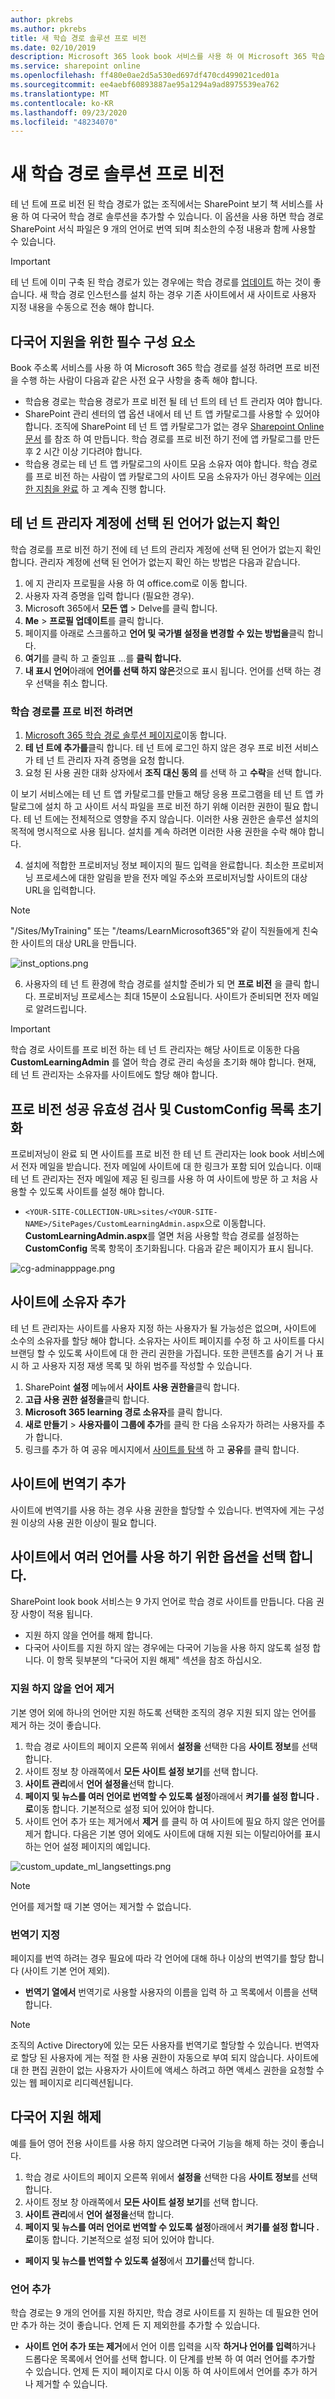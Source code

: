 ```yaml
---
author: pkrebs
ms.author: pkrebs
title: 새 학습 경로 솔루션 프로 비전
ms.date: 02/10/2019
description: Microsoft 365 look book 서비스를 사용 하 여 Microsoft 365 학습 경로 사이트 프로 비전
ms.service: sharepoint online
ms.openlocfilehash: ff480e0ae2d5a530ed697df470cd499021ced01a
ms.sourcegitcommit: ee4aebf60893887ae95a1294a9ad8975539ea762
ms.translationtype: MT
ms.contentlocale: ko-KR
ms.lasthandoff: 09/23/2020
ms.locfileid: "48234070"
---
```

# <a name="provision-a-new-learning-pathways-solution"></a>새 학습 경로 솔루션 프로 비전 
테 넌 트에 프로 비전 된 학습 경로가 없는 조직에서는 SharePoint 보기 책 서비스를 사용 하 여 다국어 학습 경로 솔루션을 추가할 수 있습니다. 이 옵션을 사용 하면 학습 경로 SharePoint 서식 파일은 9 개의 언어로 번역 되며 최소한의 수정 내용과 함께 사용할 수 있습니다. 

> [!IMPORTANT]
> 테 넌 트에 이미 구축 된 학습 경로가 있는 경우에는 학습 경로를 [업데이트](custom_update.md) 하는 것이 좋습니다. 새 학습 경로 인스턴스를 설치 하는 경우 기존 사이트에서 새 사이트로 사용자 지정 내용을 수동으로 전송 해야 합니다. 

## <a name="prerequisites-for-multilingual-support"></a>다국어 지원을 위한 필수 구성 요소
 
Book 주소록 서비스를 사용 하 여 Microsoft 365 학습 경로를 설정 하려면 프로 비전을 수행 하는 사람이 다음과 같은 사전 요구 사항을 충족 해야 합니다.   
 
- 학습용 경로는 학습용 경로가 프로 비전 될 테 넌 트의 테 넌 트 관리자 여야 합니다.  
- SharePoint 관리 센터의 앱 옵션 내에서 테 넌 트 앱 카탈로그를 사용할 수 있어야 합니다. 조직에 SharePoint 테 넌 트 앱 카탈로그가 없는 경우 [Sharepoint Online 문서](https://docs.microsoft.com/sharepoint/use-app-catalog) 를 참조 하 여 만듭니다. 학습 경로를 프로 비전 하기 전에 앱 카탈로그를 만든 후 2 시간 이상 기다려야 합니다.  
- 학습용 경로는 테 넌 트 앱 카탈로그의 사이트 모음 소유자 여야 합니다. 학습 경로를 프로 비전 하는 사람이 앱 카탈로그의 사이트 모음 소유자가 아닌 경우에는 [이러한 지침을 완료](addappadmin.md) 하 고 계속 진행 합니다. 

## <a name="ensure-the-tenant-admin-account-doesnt-have-a-language-selected"></a>테 넌 트 관리자 계정에 선택 된 언어가 없는지 확인
학습 경로를 프로 비전 하기 전에 테 넌 트의 관리자 계정에 선택 된 언어가 없는지 확인 합니다. 관리자 계정에 선택 된 언어가 없는지 확인 하는 방법은 다음과 같습니다. 
1.  에 지 관리자 프로필을 사용 하 여 office.com로 이동 합니다.
2.  사용자 자격 증명을 입력 합니다 (필요한 경우).
3.  Microsoft 365에서 **모든 앱** > Delve를 클릭 합니다. 
4.  **Me**  >  **프로필 업데이트**를 클릭 합니다.
5.  페이지를 아래로 스크롤하고 **언어 및 국가별 설정을 변경할 수 있는 방법을**클릭 합니다.
6.  **여기**를 클릭 하 고 줄임표 ...를 **클릭 합니다.**
7.  **내 표시 언어**아래에 **언어를 선택 하지 않은**것으로 표시 됩니다. 언어를 선택 하는 경우 선택을 취소 합니다.

### <a name="to-provision-learning-pathways"></a>학습 경로를 프로 비전 하려면

1. [Microsoft 365 학습 경로 솔루션 페이지로](https://lookbook.microsoft.com/details/3df8bd55-b872-4c9d-88e3-6b2f05344239)이동 합니다.
2. **테 넌 트에 추가를**클릭 합니다. 테 넌 트에 로그인 하지 않은 경우 프로 비전 서비스가 테 넌 트 관리자 자격 증명을 요청 합니다. 
3. 요청 된 사용 권한 대화 상자에서 **조직 대신 동의** 를 선택 하 고 **수락**을 선택 합니다.

이 보기 서비스에는 테 넌 트 앱 카탈로그를 만들고 해당 응용 프로그램을 테 넌 트 앱 카탈로그에 설치 하 고 사이트 서식 파일을 프로 비전 하기 위해 이러한 권한이 필요 합니다. 테 넌 트에는 전체적으로 영향을 주지 않습니다. 이러한 사용 권한은 솔루션 설치의 목적에 명시적으로 사용 됩니다. 설치를 계속 하려면 이러한 사용 권한을 수락 해야 합니다.

4. 설치에 적합한 프로비저닝 정보 페이지의 필드 입력을 완료합니다. 최소한 프로비저닝 프로세스에 대한 알림을 받을 전자 메일 주소와 프로비저닝할 사이트의 대상 URL을 입력합니다.  
> [!NOTE]
> "/Sites/MyTraining" 또는 "/teams/LearnMicrosoft365"와 같이 직원들에게 친숙한 사이트의 대상 URL을 만듭니다.

![inst_options.png](media/inst_options.png)

6. 사용자의 테 넌 트 환경에 학습 경로를 설치할 준비가 되 면 **프로 비전** 을 클릭 합니다.  프로비저닝 프로세스는 최대 15분이 소요됩니다. 사이트가 준비되면 전자 메일로 알려드립니다. 

> [!IMPORTANT]
> 학습 경로 사이트를 프로 비전 하는 테 넌 트 관리자는 해당 사이트로 이동한 다음 **CustomLearningAdmin** 를 열어 학습 경로 관리 속성을 초기화 해야 합니다. 현재, 테 넌 트 관리자는 소유자를 사이트에도 할당 해야 합니다. 

## <a name="validate-provisioning-success-and-initialize-the-customconfig-list"></a>프로 비전 성공 유효성 검사 및 CustomConfig 목록 초기화

프로비저닝이 완료 되 면 사이트를 프로 비전 한 테 넌 트 관리자는 look book 서비스에서 전자 메일을 받습니다. 전자 메일에 사이트에 대 한 링크가 포함 되어 있습니다. 이때 테 넌 트 관리자는 전자 메일에 제공 된 링크를 사용 하 여 사이트에 방문 하 고 처음 사용할 수 있도록 사이트를 설정 해야 합니다.

- `<YOUR-SITE-COLLECTION-URL>sites/<YOUR-SITE-NAME>/SitePages/CustomLearningAdmin.aspx`으로 이동합니다. **CustomLearningAdmin.aspx**를 열면 처음 사용할 학습 경로를 설정하는 **CustomConfig** 목록 항목이 초기화됩니다. 다음과 같은 페이지가 표시 됩니다.

![cg-adminapppage.png](media/cg-adminapppage.png)

## <a name="add-owners-to-site"></a>사이트에 소유자 추가
테 넌 트 관리자는 사이트를 사용자 지정 하는 사용자가 될 가능성은 없으며, 사이트에 소수의 소유자를 할당 해야 합니다. 소유자는 사이트 페이지를 수정 하 고 사이트를 다시 브랜딩 할 수 있도록 사이트에 대 한 관리 권한을 가집니다. 또한 콘텐츠를 숨기 거 나 표시 하 고 사용자 지정 재생 목록 및 하위 범주를 작성할 수 있습니다.  

1. SharePoint **설정** 메뉴에서 **사이트 사용 권한을**클릭 합니다.
2. **고급 사용 권한 설정을**클릭 합니다.
3. **Microsoft 365 learning 경로 소유자**를 클릭 합니다.
4. **새로 만들기**  >  **사용자를이 그룹에 추가**를 클릭 한 다음 소유자가 하려는 사용자를 추가 합니다. 
5. 링크를 추가 하 여 공유 메시지에서 [사이트를 탐색](custom_exploresite.md) 하 고 **공유**를 클릭 합니다.

## <a name="add-translators-to-the-site"></a>사이트에 번역기 추가
사이트에 번역기를 사용 하는 경우 사용 권한을 할당할 수 있습니다. 번역자에 게는 구성원 이상의 사용 권한 이상이 필요 합니다. 

## <a name="choose-options-for-using-multiple-languages-on-the-site"></a>사이트에서 여러 언어를 사용 하기 위한 옵션을 선택 합니다.
SharePoint look book 서비스는 9 가지 언어로 학습 경로 사이트를 만듭니다. 다음 권장 사항이 적용 됩니다.
- 지원 하지 않을 언어를 해제 합니다.
- 다국어 사이트를 지원 하지 않는 경우에는 다국어 기능을 사용 하지 않도록 설정 합니다. 이 항목 뒷부분의 "다국어 지원 해제" 섹션을 참조 하십시오.

### <a name="remove-languages-you-dont-want-to-support"></a>지원 하지 않을 언어 제거
기본 영어 외에 하나의 언어만 지원 하도록 선택한 조직의 경우 지원 되지 않는 언어를 제거 하는 것이 좋습니다. 
1. 학습 경로 사이트의 페이지 오른쪽 위에서 **설정을** 선택한 다음 **사이트 정보**를 선택 합니다.
2. 사이트 정보 창 아래쪽에서 **모든 사이트 설정 보기**를 선택 합니다.
3. **사이트 관리**에서 **언어 설정을**선택 합니다.
4. **페이지 및 뉴스를 여러 언어로 번역할 수 있도록 설정**아래에서 **켜기를 설정 합니다 .로**이동 합니다. 기본적으로 설정 되어 있어야 합니다.
5. 사이트 언어 추가 또는 제거에서 **제거** 를 클릭 하 여 사이트에 필요 하지 않은 언어를 제거 합니다. 다음은 기본 영어 외에도 사이트에 대해 지원 되는 이탈리아어를 표시 하는 언어 설정 페이지의 예입니다.

![custom_update_ml_langsettings.png](media/custom_update_ml_langsettings.png)

> [!NOTE]
> 언어를 제거할 때 기본 영어는 제거할 수 없습니다. 

### <a name="assign-translators"></a>번역기 지정
페이지를 번역 하려는 경우 필요에 따라 각 언어에 대해 하나 이상의 번역기를 할당 합니다 (사이트 기본 언어 제외). 
- **번역기 열에서** 번역기로 사용할 사용자의 이름을 입력 하 고 목록에서 이름을 선택 합니다. 

> [!NOTE]
> 조직의 Active Directory에 있는 모든 사용자를 번역기로 할당할 수 있습니다. 번역자로 할당 된 사용자에 게는 적절 한 사용 권한이 자동으로 부여 되지 않습니다. 사이트에 대 한 편집 권한이 없는 사용자가 사이트에 액세스 하려고 하면 액세스 권한을 요청할 수 있는 웹 페이지로 리디렉션됩니다.

## <a name="turn-off-multilingual-support"></a>다국어 지원 해제
예를 들어 영어 전용 사이트를 사용 하지 않으려면 다국어 기능을 해제 하는 것이 좋습니다. 

1. 학습 경로 사이트의 페이지 오른쪽 위에서 **설정을** 선택한 다음 **사이트 정보**를 선택 합니다.
2. 사이트 정보 창 아래쪽에서 **모든 사이트 설정 보기**를 선택 합니다.
3. **사이트 관리**에서 **언어 설정을**선택 합니다.
4. **페이지 및 뉴스를 여러 언어로 번역할 수 있도록 설정**아래에서 **켜기를 설정 합니다 .로**이동 합니다. 기본적으로 설정 되어 있어야 합니다.
- **페이지 및 뉴스를 번역할 수 있도록 설정**에서 **끄기를**선택 합니다. 

### <a name="add-languages"></a>언어 추가
학습 경로는 9 개의 언어를 지원 하지만, 학습 경로 사이트를 지 원하는 데 필요한 언어만 추가 하는 것이 좋습니다. 언제 든 지 제외한를 추가할 수 있습니다. 
- **사이트 언어 추가 또는 제거**에서 언어 이름 입력을 시작 **하거나 언어를 입력**하거나 드롭다운 목록에서 언어를 선택 합니다. 이 단계를 반복 하 여 여러 언어를 추가할 수 있습니다. 언제 든 지이 페이지로 다시 이동 하 여 사이트에서 언어를 추가 하거나 제거할 수 있습니다.
